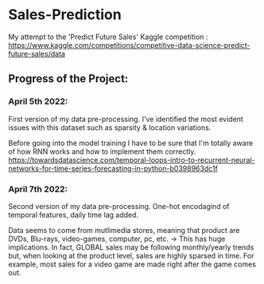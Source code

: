 # Sales-Prediction
My attempt to the 'Predict Future Sales' Kaggle competition : https://www.kaggle.com/competitions/competitive-data-science-predict-future-sales/data

## Progress of the Project:

### April 5th 2022:
First version of my data pre-processing. I've identified the most evident issues with this dataset such as sparsity & location variations.

Before going into the model training I have to be sure that I'm totally aware of how RNN works and how to implement them correctly. 
https://towardsdatascience.com/temporal-loops-intro-to-recurrent-neural-networks-for-time-series-forecasting-in-python-b0398963dc1f

### April 7th 2022:
Second version of my data pre-processing. One-hot encodagind of temporal features, daily time lag added.

Data seems to come from mutlimedia stores, meaning that product are DVDs, Blu-rays, video-games, computer, pc, etc.
-> This has huge implications. In fact, GLOBAL sales may be following monthly/yearly trends but, when looking at the product level, sales are highly sparsed in time. 
For example, most sales for a video game are made right after the game comes out.


